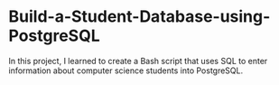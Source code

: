 # Build-a-Student-Database-using-PostgreSQL

In this project, I learned to create a Bash script that uses SQL to enter information about computer science students into PostgreSQL.
